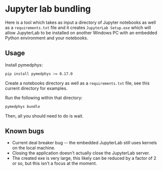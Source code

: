 # Jupyter lab bundling

Here is a tool which takes as input a directory of Jupyter notebooks as well
as a `requirements.txt` file and it creates `JupyterLab Setup.exe` which will
allow JupyterLab to be installed on another Windows PC with an embedded Python
environment and your notebooks.

## Usage

Install pymedphys:

```bash
pip install pymedphys >= 0.17.0
```

Create a notebooks directory as well as a `requirements.txt` file, see this
current directory for examples.

Run the following within that directory:

```bash
pymedphys bundle
```

Then, all you should need to do is wait.

## Known bugs

- Current deal breaker bug -- the embedded JupyterLab still uses kernels on the
  local machine.
- Closing the application doesn't actually close the JupyterLab server.
- The created exe is very large, this likely can be reduced by a factor of 2 or
  so, but this isn't a focus at the moment.
